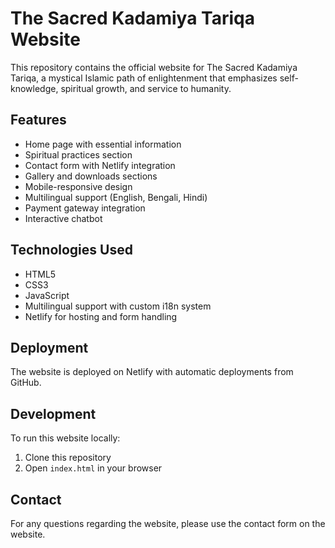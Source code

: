 # The Sacred Kadamiya Tariqa Website

This repository contains the official website for The Sacred Kadamiya Tariqa, a mystical Islamic path of enlightenment that emphasizes self-knowledge, spiritual growth, and service to humanity.

## Features

- Home page with essential information
- Spiritual practices section
- Contact form with Netlify integration
- Gallery and downloads sections
- Mobile-responsive design
- Multilingual support (English, Bengali, Hindi)
- Payment gateway integration
- Interactive chatbot

## Technologies Used

- HTML5
- CSS3
- JavaScript
- Multilingual support with custom i18n system
- Netlify for hosting and form handling

## Deployment

The website is deployed on Netlify with automatic deployments from GitHub.

## Development

To run this website locally:

1. Clone this repository
2. Open `index.html` in your browser

## Contact

For any questions regarding the website, please use the contact form on the website.
